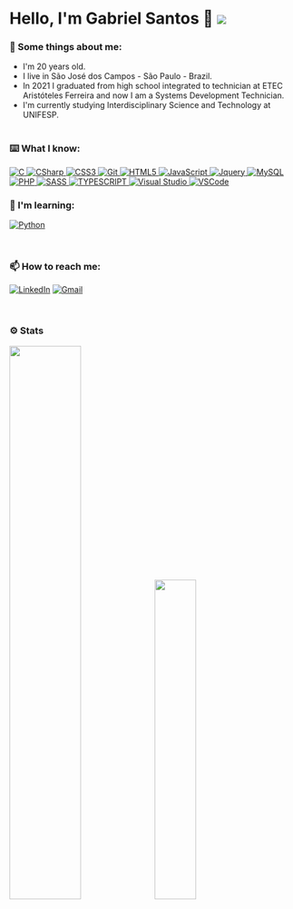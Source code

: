 # Hello, I'm Gabriel Santos 👋 ![](https://komarev.com/ghpvc/?username=Gabls&color=ea5f94&label=PROFILE+VIEWS&style=flat-square)

### 🤔 Some things about me:
- I'm 20 years old.
- I live in São José dos Campos - São Paulo - Brazil.
- In 2021 I graduated from high school integrated to technician at ETEC Aristóteles Ferreira and now I am a Systems Development Technician.
- I'm currently studying Interdisciplinary Science and Technology at UNIFESP.
<br/><br/>

### ⌨️ What I know:
<a target="_blank" href="https://github.com/Gabls/">
  <p>
    <img alt="C" src="https://img.shields.io/badge/-C-7c209C?style=for-the-badge&logo=c&logoColor=white"/>
    <img alt="CSharp" src="https://img.shields.io/badge/-C%23-7c209C?style=for-the-badge&logo=c-sharp&logoColor=white"/>
    <img alt="CSS3" src="https://img.shields.io/badge/-CSS3-264ee4?style=for-the-badge&logo=css3&logoColor=white"/>
    <img alt="Git" src="https://img.shields.io/badge/-Git-F05032?style=for-the-badge&logo=git&logoColor=white"/>
    <img alt="HTML5" src="https://img.shields.io/badge/-HTML5-e54d26?style=for-the-badge&logo=html5&logoColor=white"/>
    <img alt="JavaScript" src="https://img.shields.io/badge/-JavaScript-ead41c?style=for-the-badge&logo=javascript&logoColor=white"/>
    <img alt="Jquery" src="https://img.shields.io/badge/-JQuery-0768ac?style=for-the-badge&logo=jquery&logoColor=white"/>
    <img alt="MySQL" src="https://img.shields.io/badge/MySQL-%2300f.svg?style=for-the-badge&logo=mysql&logoColor=white"/>
    <img alt="PHP" src="https://img.shields.io/badge/PHP-7275aa.svg?style=for-the-badge&logo=php&logoColor=white"/>
    <img alt="SASS" src="https://img.shields.io/badge/-SASS-CC6699?style=for-the-badge&logo=sass&logoColor=white"/>
    <img alt="TYPESCRIPT" src="https://img.shields.io/badge/-TYPESCRIPT-264ee4?style=for-the-badge&logo=TypeScript&logoColor=white"/>
    <img alt="Visual Studio" src="https://img.shields.io/badge/Visual Studio-5C2D91.svg?style=for-the-badge&logo=visual-studio&logoColor=white"/>
    <img alt="VSCode" src="https://img.shields.io/badge/-Visual Studio Code-1073C9?style=for-the-badge&logo=visual%20studio%20code&logoColor=white"/>
  </p>
</a>

### 📖 I'm learning:
<a target="_blank" href="https://github.com/Gabls/"><p><img alt="Python" src="https://img.shields.io/badge/Python-222222.svg?style=for-the-badge&logo=python&logoColor=%2361DAFB"/></p></a><br/>

### 📫 How to reach me:
<p>
  <a target="_blank" href="https://www.linkedin.com/in/gabls/"><img alt="LinkedIn" src="https://img.shields.io/badge/Gabriel Santos de Sousa-%230077B5.svg?style=for-the-badge&logo=linkedin&logoColor=white"/></a>
  <a target="_blank" href="mailto:gablsimportante@gmail.com"><img alt="Gmail" src="https://img.shields.io/badge/gablsimportante@gmail.com-f14436?style=for-the-badge&logo=gmail&logoColor=white"/></a>
</p><br/>

### ⚙️ Stats
<div>
  <img width="50%" src="https://github-readme-stats.vercel.app/api?username=Gabls&show_icons=true&theme=radical&include_all_commits=true&count_private=true"/>
  <img width="38%" src="https://github-readme-stats.vercel.app/api/top-langs/?username=Gabls&layout=compact&langs_count=10&theme=radical"/>
</div>

